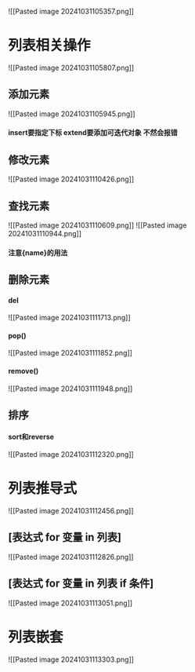 ![[Pasted image 20241031105357.png]]


# 列表相关操作
![[Pasted image 20241031105807.png]]



## 添加元素
![[Pasted image 20241031105945.png]]
#### insert要指定下标  extend要添加可迭代对象 不然会报错



## 修改元素
![[Pasted image 20241031110426.png]]



## 查找元素
![[Pasted image 20241031110609.png]]
![[Pasted image 20241031110944.png]]
#### 注意{name}的用法




## 删除元素

#### del
![[Pasted image 20241031111713.png]]

#### pop()
![[Pasted image 20241031111852.png]]

#### remove()
![[Pasted image 20241031111948.png]]




## 排序
#### sort和reverse
![[Pasted image 20241031112320.png]]





# 列表推导式

![[Pasted image 20241031112456.png]]
## [表达式 for 变量 in 列表]
![[Pasted image 20241031112826.png]]

## [表达式 for 变量 in 列表 if 条件]
![[Pasted image 20241031113051.png]]





# 列表嵌套
![[Pasted image 20241031113303.png]]